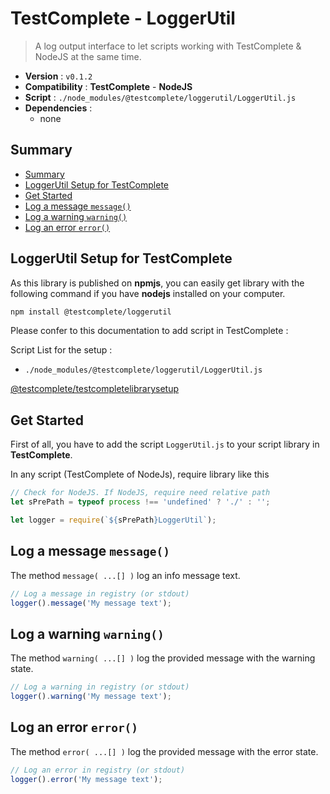# TestComplete - LoggerUtil

> A log output interface to let scripts working with TestComplete & NodeJS at the same time.

* **Version** : ``v0.1.2``
* **Compatibility** : **TestComplete** - **NodeJS**
* **Script** : ``./node_modules/@testcomplete/loggerutil/LoggerUtil.js``
* **Dependencies** :
    * none
  
  
## Summary

[](BeginSummary)
* [Summary](#summary)
* [LoggerUtil Setup for TestComplete](#loggerutil-setup-for-testcomplete)
* [Get Started](#get-started)
* [Log a message `message()`](#log-a-message-message)
* [Log a warning `warning()`](#log-a-warning-warning)
* [Log an error `error()`](#log-an-error-error)
[](EndSummary)



## LoggerUtil Setup for TestComplete

As this library is published on **npmjs**,
you can easily get library with the following command
if you have **nodejs** installed on your computer.

````bash
npm install @testcomplete/loggerutil
````

Please confer to this documentation to add script in TestComplete :

Script List for the setup :

* ``./node_modules/@testcomplete/loggerutil/LoggerUtil.js``

[@testcomplete/testcompletelibrarysetup](https://www.npmjs.com/package/@testcomplete/testcompletelibrarysetup)



## Get Started

First of all, you have to add the script ``LoggerUtil.js`` to your
script library in **TestComplete**.

In any script (TestComplete of NodeJs), require library like this

````javascript
// Check for NodeJS. If NodeJS, require need relative path
let sPrePath = typeof process !== 'undefined' ? './' : '';

let logger = require(`${sPrePath}LoggerUtil`);
````
    
    
    
## Log a message `message()`

The method ``message( ...[] )`` log an info message text.

````javascript
// Log a message in registry (or stdout)
logger().message('My message text');
````



## Log a warning `warning()`

The method ``warning( ...[] )`` log the provided message with the warning state.

````javascript
// Log a warning in registry (or stdout)
logger().warning('My message text');
````



## Log an error `error()`

The method ``error( ...[] )`` log the provided message with the error state.

````javascript
// Log an error in registry (or stdout)
logger().error('My message text');
````
